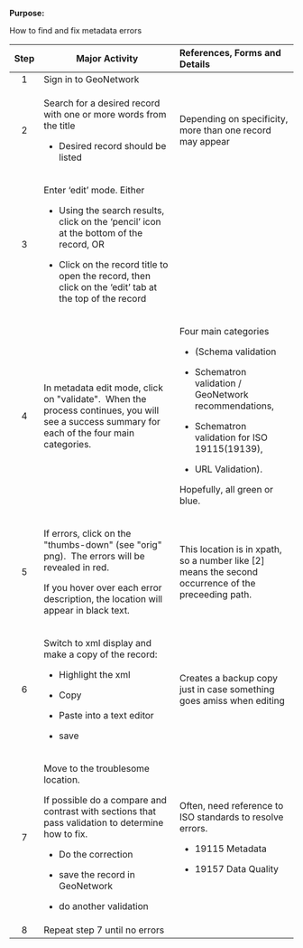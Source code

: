 **Purpose:**

How to find and fix metadata errors

<table>
<colgroup>
<col style="width: 10%" />
<col style="width: 47%" />
<col style="width: 41%" />
</colgroup>
<thead>
<tr>
<th style="text-align: center;"><strong>Step</strong></th>
<th><strong>Major Activity</strong></th>
<th style="text-align: left;"><strong>References, Forms and Details</strong></th>
</tr>
</thead>
<tbody>
<tr>
<td style="text-align: center;">1</td>
<td>Sign in to GeoNetwork</td>
<td style="text-align: left;"></td>
</tr>
<tr>
<td style="text-align: center;">2</td>
<td><p>Search for a desired record with one or more words from the title</p>
<ul>
<li><p>Desired record should be listed</p></li>
</ul></td>
<td style="text-align: left;">Depending on specificity, more than one record may appear</td>
</tr>
<tr>
<td style="text-align: center;">3</td>
<td><p>Enter ‘edit’ mode. Either</p>
<ul>
<li><p>Using the search results, click on the ‘pencil’ icon at the bottom of the record, OR</p></li>
<li><p>Click on the record title to open the record, then click on the ‘edit’ tab at the top of the record</p></li>
</ul></td>
<td style="text-align: left;"></td>
</tr>
<tr>
<td style="text-align: center;">4</td>
<td>In metadata edit mode, click on "validate".  When the process continues, you will see a success summary for each of the four main categories.</td>
<td style="text-align: left;"><p>Four main categories</p>
<ul>
<li><p>(Schema validation</p></li>
<li><p>Schematron validation / GeoNetwork recommendations,</p></li>
<li><p>Schematron validation for ISO 19115(19139),</p></li>
<li><p>URL Validation). </p></li>
</ul>
<p>Hopefully, all green or blue.</p></td>
</tr>
<tr>
<td style="text-align: center;">5</td>
<td><p>If errors, click on the "thumbs-down" (see "orig" png).  The errors will be revealed in red. </p>
<p>If you hover over each error description, the location will appear in black text. </p></td>
<td style="text-align: left;">This location is in xpath, so a number like [2] means the second occurrence of the preceeding path.</td>
</tr>
<tr>
<td style="text-align: center;">6</td>
<td><p>Switch to xml display and make a copy of the record:</p>
<ul>
<li><p>Highlight the xml</p></li>
<li><p>Copy</p></li>
<li><p>Paste into a text editor</p></li>
<li><p>save</p></li>
</ul></td>
<td style="text-align: left;">Creates a backup copy just in case something goes amiss when editing</td>
</tr>
<tr>
<td style="text-align: center;">7</td>
<td><p>Move to the troublesome location.</p>
<p>If possible do a compare and contrast with sections that pass validation to determine how to fix.</p>
<ul>
<li><p>Do the correction</p></li>
<li><p>save the record in GeoNetwork</p></li>
<li><p>do another validation</p></li>
</ul></td>
<td style="text-align: left;"><p>Often, need reference to ISO standards to resolve errors.</p>
<ul>
<li><p>19115 Metadata</p></li>
<li><p>19157 Data Quality</p></li>
</ul></td>
</tr>
<tr>
<td style="text-align: center;">8</td>
<td style="text-align: left;">Repeat step 7 until no errors</td>
<td style="text-align: left;"></td>
</tr>
</tbody>
</table>
